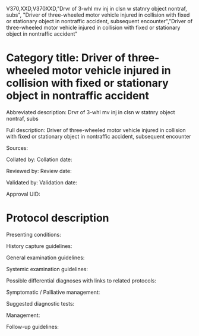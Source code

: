 V370,XXD,V370XXD,"Drvr of 3-whl mv inj in clsn w statnry object nontraf, subs", "Driver of three-wheeled motor vehicle injured in collision with fixed or stationary object in nontraffic accident, subsequent encounter","Driver of three-wheeled motor vehicle injured in collision with fixed or stationary object in nontraffic accident"
# Category title: Driver of three-wheeled motor vehicle injured in collision with fixed or stationary object in nontraffic accident

Abbreviated description: Drvr of 3-whl mv inj in clsn w statnry object nontraf, subs

Full description: Driver of three-wheeled motor vehicle injured in collision with fixed or stationary object in nontraffic accident, subsequent encounter

Sources:

Collated by:
Collation date:

Reviewed by:
Review date:

Validated by:
Validation date:

Approval UID:

# Protocol description

Presenting conditions:

History capture guidelines:

General examination guidelines:

Systemic examination guidelines:

Possible differential diagnoses with links to related protocols:

Symptomatic / Palliative management:

Suggested diagnostic tests:

Management:

Follow-up guidelines:
